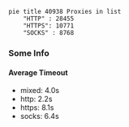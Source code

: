 
```mermaid
pie title 40938 Proxies in list
    "HTTP" : 28455
    "HTTPS": 10771
    "SOCKS" : 8768
```

### Some Info
#### Average Timeout

- mixed: 4.0s
- http: 2.2s
- https: 8.1s
- socks: 6.4s
